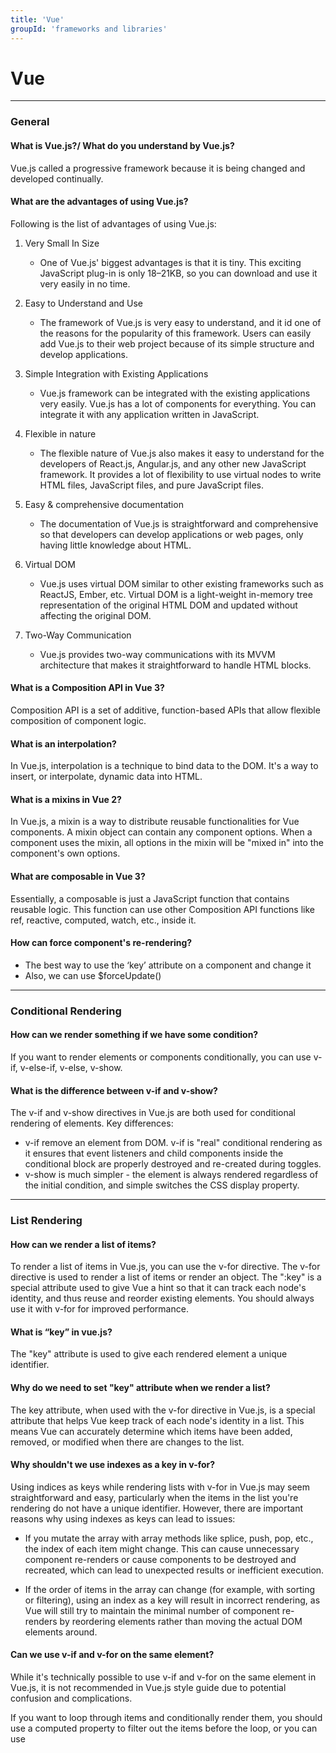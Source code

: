 ```yaml
---
title: 'Vue'
groupId: 'frameworks and libraries'
---
```


# Vue

---

### General
#### What is Vue.js?/ What do you understand by Vue.js?
Vue.js called a progressive framework because it is being changed and developed continually.

#### What are the advantages of using Vue.js?
Following is the list of advantages of using Vue.js:
1. Very Small In Size
   * One of Vue.js' biggest advantages is that it is tiny.
   This exciting JavaScript plug-in is only 18–21KB, so you can download and use it very easily in no time.

2. Easy to Understand and Use
   * The framework of Vue.js is very easy to understand, and it id one of the reasons for the popularity of this framework.
   Users can easily add Vue.js to their web project because of its simple structure and develop applications.

3. Simple Integration with Existing Applications
   * Vue.js framework can be integrated with the existing applications very easily.
   Vue.js has a lot of components for everything.
   You can integrate it with any application written in JavaScript.

4. Flexible in nature
   * The flexible nature of Vue.js also makes it easy to understand for the developers of React.js,
   Angular.js, and any other new JavaScript framework.
   It provides a lot of flexibility to use virtual nodes to write HTML files, JavaScript files, and pure JavaScript files.

5. Easy & comprehensive documentation
   * The documentation of Vue.js is straightforward and comprehensive so that developers can develop applications or web pages,
   only having little knowledge about HTML.

6. Virtual DOM
   * Vue.js uses virtual DOM similar to other existing frameworks such as ReactJS, Ember, etc.
   Virtual DOM is a light-weight in-memory tree representation of the original HTML DOM
   and updated without affecting the original DOM.

7. Two-Way Communication
   * Vue.js provides two-way communications with its MVVM architecture that makes it straightforward to handle HTML blocks.

#### What is a Composition API in Vue 3?
Composition API is a set of additive, function-based APIs that allow flexible composition of component logic.

#### What is an interpolation?
In Vue.js, interpolation is a technique to bind data to the DOM.
It's a way to insert, or interpolate, dynamic data into HTML.

#### What is a mixins in Vue 2?
In Vue.js, a mixin is a way to distribute reusable functionalities for Vue components.
A mixin object can contain any component options.
When a component uses the mixin, all options in the mixin will be "mixed in" into the component's own options.

#### What are composable in Vue 3?
Essentially, a composable is just a JavaScript function that contains reusable logic.
This function can use other Composition API functions like ref, reactive, computed, watch, etc., inside it.

#### How can force component's re-rendering?
* The best way to use the ‘key’ attribute on a component and change it
* Also, we can use $forceUpdate()

---

### Conditional Rendering
#### How can we render something if we have some condition?
If you want to render elements or components conditionally, you can use v-if, v-else-if, v-else, v-show.

#### What is the difference between v-if and v-show?
The v-if and v-show directives in Vue.js are both used for conditional rendering of elements.
Key differences:
* v-if remove an element from DOM. v-if is "real" conditional rendering as it ensures that event listeners and child components inside the conditional block are properly destroyed and re-created during toggles.
* v-show is much simpler - the element is always rendered regardless of the initial condition, and simple switches the CSS display property.

---

### List Rendering
#### How can we render a list of items?
To render a list of items in Vue.js, you can use the v-for directive.
The v-for directive is used to render a list of items or render an object.
The ":key" is a special attribute used to give Vue a hint so that it can track each node's identity,
and thus reuse and reorder existing elements.
You should always use it with v-for for improved performance.

#### What is “key” in vue.js?
The "key" attribute is used to give each rendered element a unique identifier.

#### Why do we need to set "key" attribute when we render a list?
The key attribute, when used with the v-for directive in Vue.js,
is a special attribute that helps Vue keep track of each node's identity in a list.
This means Vue can accurately determine which items have been added, removed,
or modified when there are changes to the list.

#### Why shouldn't we use indexes as a key in v-for?
Using indices as keys while rendering lists with v-for in Vue.js may seem straightforward and easy,
particularly when the items in the list you're rendering do not have a unique identifier.
However, there are important reasons why using indexes as keys can lead to issues:

* If you mutate the array with array methods like splice, push, pop, etc., the index of each item might change.
This can cause unnecessary component re-renders or cause components to be destroyed and recreated,
which can lead to unexpected results or inefficient execution.

* If the order of items in the array can change (for example, with sorting or filtering),
using an index as a key will result in incorrect rendering,
as Vue will still try to maintain the minimal number of component re-renders by reordering elements rather than moving the actual DOM elements around.

#### Can we use v-if and v-for on the same element?
While it's technically possible to use v-if and v-for on the same element in Vue.js,
it is not recommended in Vue.js style guide due to potential confusion and complications.

If you want to loop through items and conditionally render them,
you should use a computed property to filter out the items before the loop,
or you can use <template> tag, or <div> to use v-if before v-for.

---

### Directives
#### What are ‘directives’ in Vue.js?
Directives are special tokens in the markup that tell the Vue.js to do something to a DOM element.

#### What directives do you know? What directives do you use in your day-to-day work?
v-model, v-if, v-else, v-show, v-html, v-for, v-on, v-bind, v-slot (old fashioned)

#### What is the difference between one-way data flow/ or one-way data binding and two-way data binding?
In one-way data binding or one-way data flow, the view (UI) part of the application does not update automatically.
In this model, when the data Model is changed,
you need to write some custom code to make it updated every time after the change.
The v-bind directive is used for one-way data flow or binding in Vue.js.

On the other hand, in two-way data binding,
the view (UI) part of the application is automatically updated when the data Model is changed.
The v-model directive is used for two-way data binding in Vue.js.

#### How can we make two-way binding without v-model?
We can rewrite the v-model by attribute ‘:value’ and ‘@input’ event.

#### What is the difference using v-model in Vue 2 and Vue 3?
Vue 3 allows multiple v-models at the same time,
which means you can have two-way bindings on more than one prop at once.

#### What are directive modifiers?
In Vue.js, a directive modifier is a special postfix denoted by a dot ".",
and indicates that a directive should be bound in some special way.

#### What modifiers v-model has?
.lazy, .number, .trim etc.

---

### Vue component
#### What are components in Vue.js?
Component is a main and reusable building blocks in Vue app. 

#### Name parts of a Vue component?
There are three main parts of a Vue component:
* "<template />"
* "<script />"
* "<style />"

#### What are props in a Vue component?
Props, short for properties,
in a Vue.js component are custom attributes you can use to pass data from a parent component down to a child component.

#### Why do we need $emit?
In Vue.js, $emit is a powerful built-in method that is used to dispatch custom events.
These custom events are needed for the communication between child components and parent components,
mainly to send data or notify the parent component about something that happened in the child component.

#### What is a component lifecycle? What lifecycle hooks do you use the most?
A component's lifecycle in Vue.js refers to the series of events that happen from the moment it is created
(instantiated) to the moment it is destroyed.

Here are the most common lifecycle hooks:
* onBeforeMount
* onMounted
* onBeforeUnmount
* onUnmounted

#### What lifecycle hook is the best for making request to a backend?
Typically used onMounted lifecycle hook.

#### What lifecycle hook do you use for cleanup?
Typically used onBeforeUnmount lifecycle hook.

#### How can we make style block local for a current component?
We can add scoped attribute.

#### How globally register a component in Vue 3?
First of all, we should understand why we need specific component globally.
If we don't want to import this component everywhere, we can install the auto import plugin, and we solve this problem,
and achieve even more.

But in general, we can register component in "main.ts" file.
```typescript
import { createApp } from 'vue';
import YourComponent from './YourComponent.vue';

const app = createApp({});

app.component('your-component', YourComponent)
   .mount('#app');
```

#### Why do we need async components in Vue?
In Vue.js, components can be loaded synchronously or asynchronously.
Asynchronous components can be extremely useful
for improving performance through lazy loading and code-splitting strategies,
especially for large applications or parts of an application that isn't necessary on initial render.

---

### Slots
#### What are slots in Vue.js?
Slot is a feature that allows us to pass HTML content from a parent component to a child component.
There are simple slots, named slots, scoped slots, and named scoped slots.

#### What is the difference between slots and scoped slots?
Scoped slots allow passing data back to a parent component.

---

### Reactivity
#### What is reactivity in Vue?
In Vue.js, reactivity is a feature that allows the framework to react
and automatically update the DOM whenever the state (data properties) of a component or instance changes.

#### How does reactivity work in Vue 2 and Vue 3?
In Vue 2, reactivity is achieved using JavaScript's Object.defineProperty() method.
Vue walks through all the properties in its data object and converts them to getter/setters.

Vue 3 introduced a new reactivity system, which uses JavaScript's Proxy object and Reflect API.
These allow Vue to intercept any operation on an object, rather than just property access.
Vue 3 can now detect addition or removal of properties, changes in array indices and length, and many other changes.

---

### Composition API
#### What is the role of “ref” in vue.js?
The ‘ref’ allows us to obtain a direct reference to a specific DOM element or child component instance after it's mounted.

#### What is the difference between ‘ref’ and ‘reactive’?
* The ‘ref’ has ‘value’ property, the ‘reactive’ not.
* The ‘ref’ we can totally overwrite, the ‘reactive’ we can’t.
* The ‘ref’ can hold primitives and objects/arrays, the ‘reactive’ can hold only objects/arrays.

#### What is the difference between shallowRef and shallowReactive?
* In the ‘shallowRef’ only the .value access is reactive.
* In the ‘shallowReactive’ only root-level properties are reactive.

#### Computed
##### What are computed properties and how they work?
Computed properties are a feature in Vue.js that allow you to create functions as properties,
with the result cached and only re-computed when its dependencies change.

##### Can we change computed properties?
In Vue.js, computed properties are typically read-only,
meaning that they are used to compute values based on your component's state.
However, it's possible to make computed properties "settable" by providing a setter.

```vue
new Vue({
  data: {
    firstName: 'John',
    lastName: 'Doe'
  },
  computed: {
    fullName: {
      // getter
      get: function() {
        return `${this.firstName} ${this.lastName}`;
      },
      // setter
      set: function(newValue) {
        const names = newValue.split(' ');
        this.firstName = names[0];
        this.lastName = names[names.length - 1];
      }
    }
  }
});
```

##### What is the difference between computed properties and methods?
The difference is that computed properties are cached based on their reactive dependencies. A computed property will only re-evaluate when some of its reactive dependencies have changed.

#### Watch
##### What is a watch and how can we watch changes in a model?
In Vue.js, a watcher is a feature that allows you to observe and react to data changes on a Vue instance.
You can "watch" data properties and run a function whenever their values change.

##### How can we watch a nested object?
To provide a deep watch to monitor changes in nested properties,
you can set the deep option to true in the watch configuration.

```vue
<template>
  <div>
    <p>User's name is {{ user.name }}</p>
  </div>
</template>

<script setup>
  import { ref, watch, onMounted } from 'vue';

  // data property as a reactive object
  const user = ref({
    name: 'John',
    lastName: 'Doe'
  });

  // Deep watcher on the user object
  watch(user, (newVal, oldVal) => {
    console.log('User object changed:', newVal);
  }, { deep: true });

  // As an example, change the user data after component mount
  onMounted(() => {
    user.value.name = 'Jane';
  });
</script>
```

#### What is the $nextTick utility?
This is a utility for waiting for the next DOM update flush.

---

### Virtual DOM
#### What is Virtual DOM?
The Virtual DOM is a lightweight copy of the actual DOM.
Vue.js uses this Virtual DOM to perform efficient updates and minimize the number of actual DOM manipulations,
which can be resource-intensive.

#### How does Virtual DOM work in Vue, some specifics, and the re-rendering process?
* Initial Render
  * When your Vue component is created, it goes through an initial rendering phase.
  * During this phase, Vue creates a Virtual DOM based on the component's template and data.
  * The Virtual DOM is a JavaScript object that mirrors the structure of the actual DOM.
* Updating Data
  * When the data in your component changes (due to user interaction, API calls, etc.), Vue updates the virtual DOM rather than directly manipulating the actual DOM.
  * This update triggers a process called "Reactivity" in Vue, where it identifies the components that need to be re-rendered.
* Virtual DOM Diffing
  * After the Virtual DOM is updated, Vue performs a process called "diffing" to determine the minimum number of changes required to update the actual DOM.
  * Diffing involves comparing the new virtual DOM with the previous one to identify the differences (changes in data).
  * Vue uses a heuristic algorithm to minimize the number of manipulations needed.
* Patch and Re-render
  * Once the differences are identified, Vue generates a minimal set of DOM manipulation instructions.
  * These instructions are then used to update the actual DOM, resulting in a re-render of only the parts of the DOM that have changed.
  * This process is more efficient than updating the entire DOM, as it reduces the amount of work the browser has to do.

---

### The life cycle of Vue instance
#### What is vue instance?
Every Vue application works by creating a new Vue instance with the Vue function.
Generally, the variable vm (short for ViewModel) is used to refer Vue instance.

#### What life cycle of the Vue Instance?
* Creation Phase
  * beforeCreate: This hook is called before the instance is created. At this point, data observation, events, and watchers are not yet set up.
  * created: This hook is called after the instance is created. At this point, the instance has finished processing options like data, computed properties, methods, etc. However, the template has not been mounted or rendered yet.
* Mounting Phase
  * beforeMount: This hook is called before the template is mounted to the DOM.
  * mounted: This hook is called after the template is mounted to the DOM. This is often used for initial data fetching and manipulation.
* Updating Phase
  * beforeUpdate: This hook is called before a component is updated. It is triggered whenever data changes and the update process is about to start.
  * updated: This hook is called after a component is updated. At this point, the DOM has been re-rendered to reflect the latest changes.
* Destroying Phase
  * beforeDestroy: This hook is called just before a Vue instance is destroyed. This is a good place to clean up any resources, such as event listeners or timers.
  * destroyed: This hook is called after a Vue instance has been destroyed. All directives, filters, and child components have been unbound.
* Error Handling
  * errorCaptured: This hook is called when an error is captured anywhere in the child component tree. It receives the error, the Vue instance that captured the error, and a string containing information about the error.

---

### Built-in Components
#### How can we add animations on adding/removing an item from a list?
We can use "<transition-group>" built-in component.

#### What is the Keep-Alive? What is the purpose of Keep-Alive?
In Vue.js, "<keep-alive>" is a built-in component that can be wrapped around dynamic components to preserve their state
or avoid re-rendering.

This is useful in cases where you might want to save the state of a complex interactive component,
avoid costly mounting and unmounting, or retain the scroll position on a long page.

#### What is the analog of onMounted hook in a Keep-Alive component? Why can it be useful?
In a Vue component wrapped with <keep-alive>, the equivalent of the onMounted lifecycle hook is the onActivated hook.

#### Why do we need Teleports?
They allow us to control where we render specific parts of our components.

#### Why do we need Suspense?
Suspense is a special component that allows you to "suspend"
your component rendering while they wait for async activity to finish.
Here are a few reasons why we need Suspense:
* Simplified async handlers
  * We don't need multiple async tasks handlers, we can operate with just one.
  This is useful when we don't need to visualize every component when it finishes loading. 
* Improved User Experience
  * It allows developers to provide a fallback content which can be displayed during the waiting period.
  This improves the user experience, especially during long async operations,
  by providing the user with a loading indicator or a skeleton screen.
* Better Error Handling Capabilities
  * With Suspense, you can wrap multiple components that might throw errors and handle these errors in just one place.
* Avoid Flash Of Unwanted Content (FOUC)
  * It can pause other parts of the app from rendering,
  thus eliminating instances of UI flashing when data or components are loading.

---

### State Management
#### Tell about state management in Vue.js. What is the purpose of state manager? What problems it solve?
For larger-scale applications, components will often need to share and manipulate state information.
This can lead to problems such as passing data through nested structures,
thus making components too closely tied together, which makes them difficult to test, reuse, or understand individually.

The purpose of state manager
* Centralized State Management
  * This centralized state ensures that every component gets its state from one common place
  and always remains in sync with the shared state.

* Predictable State Mutations
  * Any state mutation occurs in a handler that is trackable, making your state changes predictable.

* Decoupling of Components
  * The need for prop drilling (passing down of state via props through components)
  is reduced as Vuex/Pinia allows each component to get access to the state separately.

Problems Solved by State Manager
* Propagation of Data
  * Without a state manager, data might have to be passed as props through several layers of components in an application.
  This could quickly become complicated and hard to maintain.

* Parent-Child Component Decoupling
  * Without a state manager, parent components and their children might become tightly coupled
  if the child components are reliant on the props passed down from their parent for state data.

* Component Communication
  * Without a centralized state manager, data sharing across sibling and cousin components can be complex.

* Performance Optimization
  * Vuex/Pinia can improve performance
  by preventing unnecessary data fetching or state calculation operations due to its caching mechanism.

#### What does Pinia stand for?
Pinia is a state management library for Vue.js.
It helps manage the state of an application and facilitates the flow of data between components.

---

### Routing
#### How can we create navigation between pages in Vue?
Navigation between pages is usually handled using a package called vue-router.
Vue Router is the official router in Vue.js.
It allows you to define and manage the different routes of your application in a straightforward, organized way. 
